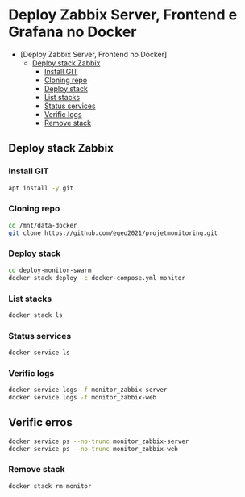 # Deploy Zabbix Server, Frontend e Grafana no Docker

- [Deploy Zabbix Server, Frontend no Docker]
  - [Deploy stack Zabbix](#deploy-stack-zabbix)
    - [Install GIT](#install-git)
    - [Cloning repo](#clonando-depositório)
    - [Deploy stack](#create-a-stack)
    - [List stacks](#listando-stacks-disponiveis)
    - [Status services](#listando-status-dos-serviços)
    - [Verific logs](#verificar-logs)
    - [Remove stack](#removendo-stack)


## Deploy stack Zabbix

### Install GIT

```bash
apt install -y git
```

### Cloning repo

```bash
cd /mnt/data-docker
git clone https://github.com/egeo2021/projetmonitoring.git
```

### Deploy stack

```bash
cd deploy-monitor-swarm
docker stack deploy -c docker-compose.yml monitor
```

### List stacks

```bash
docker stack ls
```

### Status services

```bash
docker service ls
```

### Verific logs

```bash
docker service logs -f monitor_zabbix-server
docker service logs -f monitor_zabbix-web
```
 
## Verific erros
```bash
docker service ps --no-trunc monitor_zabbix-server
docker service ps --no-trunc monitor_zabbix-web
```
### Remove stack

```bash
docker stack rm monitor
```